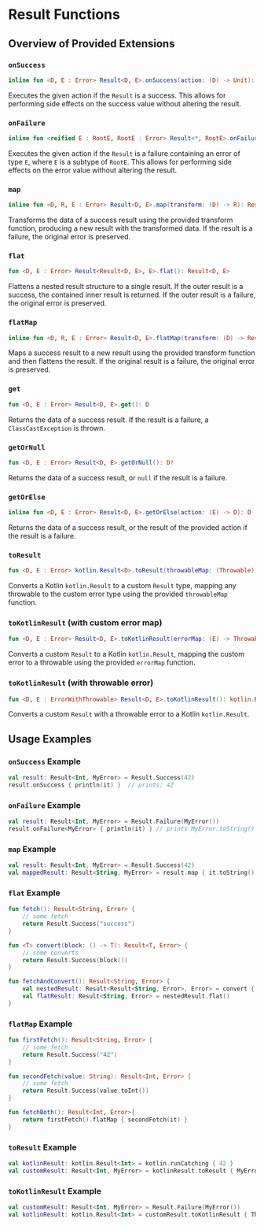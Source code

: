 # Result Functions

## Overview of Provided Extensions

### `onSuccess`

```kotlin
inline fun <D, E : Error> Result<D, E>.onSuccess(action: (D) -> Unit): Result<D, E>
```

Executes the given action if the `Result` is a success. This allows for performing side effects on the success value
without altering the result.

### `onFailure`

```kotlin
inline fun <reified E : RootE, RootE : Error> Result<*, RootE>.onFailure(action: (E) -> Unit): Result<*, RootE>
```

Executes the given action if the `Result` is a failure containing an error of type `E`, where `E` is a subtype of
`RootE`. This allows for performing side effects on the error value without altering the result.

### `map`

```kotlin
inline fun <D, R, E : Error> Result<D, E>.map(transform: (D) -> R): Result<R, E>
```

Transforms the data of a success result using the provided transform function, producing a new result with the
transformed data. If the result is a failure, the original error is preserved.

### `flat`

```kotlin
fun <D, E : Error> Result<Result<D, E>, E>.flat(): Result<D, E>
```

Flattens a nested result structure to a single result. If the outer result is a success, the contained inner result is
returned. If the outer result is a failure, the original error is preserved.

### `flatMap`

```kotlin
inline fun <D, R, E : Error> Result<D, E>.flatMap(transform: (D) -> Result<R, E>): Result<R, E>
```

Maps a success result to a new result using the provided transform function and then flattens the result. If the
original result is a failure, the original error is preserved.

### `get`

```kotlin
fun <D, E : Error> Result<D, E>.get(): D
```

Returns the data of a success result. If the result is a failure, a `ClassCastException` is thrown.

### `getOrNull`

```kotlin
fun <D, E : Error> Result<D, E>.getOrNull(): D?
```

Returns the data of a success result, or `null` if the result is a failure.

### `getOrElse`

```kotlin
inline fun <D, E : Error> Result<D, E>.getOrElse(action: (E) -> D): D
```

Returns the data of a success result, or the result of the provided action if the result is a failure.

### `toResult`

```kotlin
fun <D, E : Error> kotlin.Result<D>.toResult(throwableMap: (Throwable) -> E): Result<D, E>
```

Converts a Kotlin `kotlin.Result` to a custom `Result` type, mapping any throwable to the custom error type using the
provided `throwableMap` function.

### `toKotlinResult` (with custom error map)

```kotlin
fun <D, E : Error> Result<D, E>.toKotlinResult(errorMap: (E) -> Throwable): kotlin.Result<D>
```

Converts a custom `Result` to a Kotlin `kotlin.Result`, mapping the custom error to a throwable using the provided
`errorMap` function.

### `toKotlinResult` (with throwable error)

```kotlin
fun <D, E : ErrorWithThrowable> Result<D, E>.toKotlinResult(): kotlin.Result<D>
```

Converts a custom `Result` with a throwable error to a Kotlin `kotlin.Result`.

## Usage Examples

### `onSuccess` Example

```kotlin
val result: Result<Int, MyError> = Result.Success(42)
result.onSuccess { println(it) }  // prints: 42
```

### `onFailure` Example

```kotlin
val result: Result<Int, MyError> = Result.Failure(MyError())
result.onFailure<MyError> { println(it) } // prints MyError.toString()
```

### `map` Example

```kotlin
val result: Result<Int, MyError> = Result.Success(42)
val mappedResult: Result<String, MyError> = result.map { it.toString() } // data is string
```

### `flat` Example

```kotlin
fun fetch(): Result<String, Error> {
    // some fetch
    return Result.Success("success")
}

fun <T> convert(block: () -> T): Result<T, Error> {
    // some converts
    return Result.Success(block())
}

fun fetchAndConvert(): Result<String, Error> {
    val nestedResult: Result<Result<String, Error>, Error> = convert { fetch() }
    val flatResult: Result<String, Error> = nestedResult.flat()
}
```

### `flatMap` Example

```kotlin
fun firstFetch(): Result<String, Error> {
    // some fetch
    return Result.Success("42")
}

fun secondFetch(value: String): Result<Int, Error> {
    // some fetch
    return Result.Success(value.toInt())
}

fun fetchBoth(): Result<Int, Error>{
    return firstFetch().flatMap { secondFetch(it) }
}
```

### `toResult` Example

```kotlin
val kotlinResult: kotlin.Result<Int> = kotlin.runCatching { 42 }
val customResult: Result<Int, MyError> = kotlinResult.toResult { MyError(it.message) }
```

### `toKotlinResult` Example

```kotlin
val customResult: Result<Int, MyError> = Result.Failure(MyError())
val kotlinResult: kotlin.Result<Int> = customResult.toKotlinResult { Throwable(it.message) }
```
